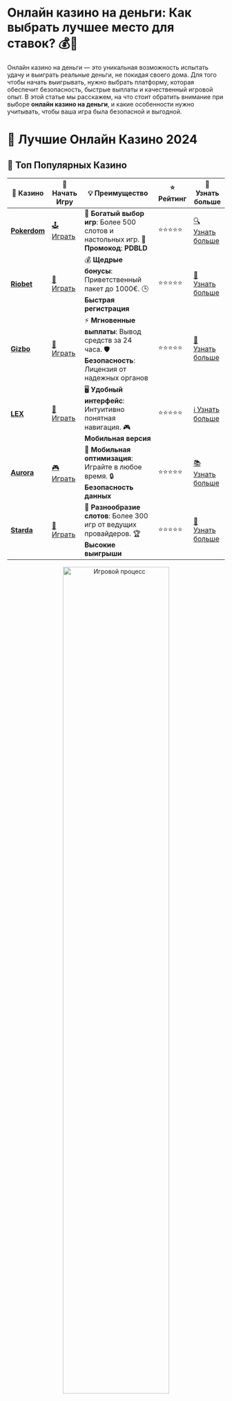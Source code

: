 # **Онлайн казино на деньги: Как выбрать лучшее место для ставок? 💰🎰**

Онлайн казино на деньги — это уникальная возможность испытать удачу и выиграть реальные деньги, не покидая своего дома. Для того чтобы начать выигрывать, нужно выбрать платформу, которая обеспечит безопасность, быстрые выплаты и качественный игровой опыт. В этой статье мы расскажем, на что стоит обратить внимание при выборе **онлайн казино на деньги**, и какие особенности нужно учитывать, чтобы ваша игра была безопасной и выгодной.

# 🎰 Лучшие Онлайн Казино 2024

## 🌟 Топ Популярных Казино

| 🎲 **Казино** | 🔗 **Начать Игру** | 💡 **Преимущество** | ⭐ **Рейтинг** | 🔗 **Узнать больше** |
|--------------|---------------------|---------------------|----------------|----------------------|
| [**Pokerdom**](https://brandplay.link/4k77v2yx) | [🕹️ Играть](https://brandplay.link/4k77v2yx) | 🎉 **Богатый выбор игр**: Более 500 слотов и настольных игр. 🎁 **Промокод**: **PDBLD** | ⭐⭐⭐⭐⭐ | [🔍 Узнать больше](https://brandplay.link/4k77v2yx) |
| [**Riobet**](https://brandplay.link/7xBLTPyj) | [🎰 Играть](https://brandplay.link/7xBLTPyj) | 💰 **Щедрые бонусы**: Приветственный пакет до 1000€. 🕒 **Быстрая регистрация** | ⭐⭐⭐⭐⭐ | [📖 Узнать больше](https://brandplay.link/7xBLTPyj) |
| [**Gizbo**](https://brandplay.link/bprXw4YV) | [🎲 Играть](https://brandplay.link/bprXw4YV) | ⚡ **Мгновенные выплаты**: Вывод средств за 24 часа. 🛡️ **Безопасность**: Лицензия от надежных органов | ⭐⭐⭐⭐⭐ | [📝 Узнать больше](https://brandplay.link/bprXw4YV) |
| [**LEX**](https://brandplay.link/zW4hdDFV) | [🤑 Играть](https://brandplay.link/zW4hdDFV) | 🖥️ **Удобный интерфейс**: Интуитивно понятная навигация. 🎮 **Мобильная версия** | ⭐⭐⭐⭐⭐ | [ℹ️ Узнать больше](https://brandplay.link/zW4hdDFV) |
| [**Aurora**](https://10trafic-stat2.com/click/668546556bcc6313411604bd/6766/13032/subaccount) | [🎮 Играть](https://10trafic-stat2.com/click/668546556bcc6313411604bd/6766/13032/subaccount) | 📱 **Мобильная оптимизация**: Играйте в любое время. 🔒 **Безопасность данных** | ⭐⭐⭐⭐⭐ | [📚 Узнать больше](https://10trafic-stat2.com/click/668546556bcc6313411604bd/6766/13032/subaccount) |
| [**Starda**](https://brandplay.link/fB7xwRFL) | [🎯 Играть](https://brandplay.link/fB7xwRFL) | 🎰 **Разнообразие слотов**: Более 300 игр от ведущих провайдеров. 🏆 **Высокие выигрыши** | ⭐⭐⭐⭐⭐ | [🔎 Узнать больше](https://brandplay.link/fB7xwRFL) |

<div align="center">
    <img src="https://i.pinimg.com/originals/87/9e/b9/879eb9354dd0699582408b68f2e253b2.gif" alt="Игровой процесс" width="70%">
</div>

## 💎 Лучшие Бонусы и Акции

| 🎲 **Казино** | 🔗 **Начать Игру** | 💡 **Преимущество** | ⭐ **Рейтинг** | 🔗 **Узнать больше** |
|--------------|---------------------|---------------------|----------------|----------------------|
| [**Kometa**](https://brandplay.link/8ZymQJV8) | [🎰 Играть](https://brandplay.link/8ZymQJV8) | 🎁 **Эксклюзивные бонусы**: Регулярные акции и промо. 🔄 **Программы лояльности** | ⭐⭐⭐⭐☆ | [🔍 Узнать больше](https://brandplay.link/8ZymQJV8) |
| [**R7**](https://brandplay.link/bMd3Yjsw) | [🕹️ Играть](https://brandplay.link/bMd3Yjsw) | 🕒 **Круглосуточная поддержка**: Всегда на связи. 💸 **Высокие лимиты** | ⭐⭐⭐⭐☆ | [📖 Узнать больше](https://brandplay.link/bMd3Yjsw) |
| [**7K**](https://brandplay.link/BvQyFShp) | [🎲 Играть](https://brandplay.link/BvQyFShp) | 🌟 **Эксклюзивные бонусы**: Только для VIP игроков. 🎉 **Сезонные акции** | ⭐⭐⭐⭐☆ | [📝 Узнать больше](https://brandplay.link/BvQyFShp) |
| [**Kent**](https://brandplay.link/Fv2WP3js) | [🤑 Играть](https://brandplay.link/Fv2WP3js) | 📈 **Высокий RTP**: Более 98%. 💼 **Профессиональная поддержка** | ⭐⭐⭐⭐☆ | [ℹ️ Узнать больше](https://brandplay.link/Fv2WP3js) |
| [**1Xslots**](https://brandplay.link/hSB1khtr) | [🎮 Играть](https://brandplay.link/hSB1khtr) | 🎉 **Множество акций**: Еженедельные бонусы и турниры. 🛡️ **Безопасность** | ⭐⭐⭐⭐☆ | [📚 Узнать больше](https://brandplay.link/hSB1khtr) |
| [**Gama**](https://brandplay.link/j6NMKsDz) | [🎯 Играть](https://brandplay.link/j6NMKsDz) | 🔍 **Интуитивный интерфейс**: Легкость использования. 🏅 **Престижные турниры** | ⭐⭐⭐⭐☆ | [🔎 Узнать больше](https://brandplay.link/j6NMKsDz) |

<div align="center">
    <img src="https://i.pinimg.com/originals/87/9e/b9/879eb9354dd0699582408b68f2e253b2.gif" alt="Игровой процесс" width="70%">
</div>

## 🚀 Быстрые Выигрыши и Поддержка

| 🎲 **Казино** | 🔗 **Начать Игру** | 💡 **Преимущество** | ⭐ **Рейтинг** | 🔗 **Узнать больше** |
|--------------|---------------------|---------------------|----------------|----------------------|
| [**Onion**](https://brandplay.link/zBGRVpQ9) | [🎰 Играть](https://brandplay.link/zBGRVpQ9) | 🤑 **Низкие ставки**: Идеально для начинающих. 🔄 **Быстрые выводы** | ⭐⭐⭐⭐☆ | [🔍 Узнать больше](https://brandplay.link/zBGRVpQ9) |
| [**Чемпион**](https://temon-gter.cfd/go/lRq?p80412p304504pcc44t17455) | [🕹️ Играть](https://temon-gter.cfd/go/lRq?p80412p304504pcc44t17455) | 🏅 **Лояльная программа**: Награды за активность. 🎁 **Ежемесячные бонусы** | ⭐⭐⭐⭐☆ | [📖 Узнать больше](https://temon-gter.cfd/go/lRq?p80412p304504pcc44t17455) |
| [**Vavada**](https://vavadapartner.pro/?promo=ea5c9275-6854-4505-94fc-95ab18221945-linkb2) | [🎲 Играть](https://vavadapartner.pro/?promo=ea5c9275-6854-4505-94fc-95ab18221945-linkb2) | 🚀 **Быстрая регистрация**: Начните играть мгновенно. 🔐 **Безопасные транзакции** | ⭐⭐⭐⭐☆ | [📝 Узнать больше](https://vavadapartner.pro/?promo=ea5c9275-6854-4505-94fc-95ab18221945-linkb2) |
| [**Friends**](https://gofriends.kim/linkb2) | [🤑 Играть](https://gofriends.kim/linkb2) | 🤝 **Социальные игры**: Играйте с друзьями. 🌐 **Мультиплатформенность** | ⭐⭐⭐⭐☆ | [ℹ️ Узнать больше](https://gofriends.kim/linkb2) |
| [**1WIN**](https://brandplay.link/smXVpBbG) | [🎮 Играть](https://brandplay.link/smXVpBbG) | 🏆 **Спортивные ставки**: Широкий выбор видов спорта. 💵 **Высокие коэффициенты** | ⭐⭐⭐⭐☆ | [📚 Узнать больше](https://brandplay.link/smXVpBbG) |
| [**Drip**](https://drp-ircp01.com/c07e6a3db) | [🎯 Играть](https://drp-ircp01.com/c07e6a3db) | 🌐 **Инновационные игры**: Новейшие игровые технологии. 🛡️ **Высокая безопасность** | ⭐⭐⭐⭐☆ | [🔎 Узнать больше](https://drp-ircp01.com/c07e6a3db) |
| [**JoyCasino**](https://rpc30.call2me.pro/?/ru/registration?apkpop=0&partner=p24970p3291217pc98f) | [🎰 Играть](https://rpc30.call2me.pro/?/ru/registration?apkpop=0&partner=p24970p3291217pc98f) | 🎁 **Приятные бонусы**: Ежедневные акции и подарки. 🕹️ **Разнообразие игр** | ⭐⭐⭐⭐☆ | [🔍 Узнать больше](https://rpc30.call2me.pro/?/ru/registration?apkpop=0&partner=p24970p3291217pc98f) |

<div align="center">
    <img src="https://i.pinimg.com/originals/87/9e/b9/879eb9354dd0699582408b68f2e253b2.gif" alt="Игровой процесс" width="70%">
</div>
---

✨ **Выбирайте лучшее казино для себя и наслаждайтесь игрой! Удачи!** ✨
![Онлайн казино на деньги](https://i.pinimg.com/originals/a9/29/6e/a9296ea1cf6a7c20a985e593451f0323.png)

## Почему стоит играть в **онлайн казино на деньги**? 🎯

Игра в **онлайн казино на деньги** — это не просто развлечение, но и шанс выиграть реальные деньги. Выбирая подходящее казино, вы можете наслаждаться любимыми играми, получая фриспины, бонусы и участвуя в акциях. Тем не менее, важно помнить, что азартные игры должны оставаться в первую очередь развлечением. Важно играть ответственно, выбирая надежные и лицензированные платформы.

### 1. **Безопасность и лицензия** 🔒

Перед тем как начать играть в **онлайн казино на деньги**, обязательно убедитесь, что выбранная платформа имеет действующую лицензию. Лицензированные казино регулируются специальными органами и обеспечивают честность игры. Это гарантирует, что результаты игр — случайные, а ваш личный и финансовый данные будут защищены.

### 2. **Широкий выбор игр** 🎰

Лучшие **онлайн казино на деньги** предлагают разнообразие игр, включая слоты, настольные игры, покер, рулетку и даже игры с живыми дилерами. Прежде чем выбрать казино, убедитесь, что оно предлагает те игры, которые вас интересуют. Провайдеры, такие как NetEnt, Microgaming и Playtech, предлагают качественные и разнообразные игры, которые предоставляют игрокам уникальные возможности для выигрыша.

### 3. **Доступные методы пополнения и вывода средств** 💳

Для того чтобы играть в **онлайн казино на деньги**, важно выбрать платформу с удобными и безопасными способами пополнения и вывода средств. Многие казино предлагают различные методы, включая банковские карты, электронные кошельки (Skrill, Neteller), криптовалюты и даже мобильные платежи. Чем больше вариантов, тем удобнее будет вам пополнять счет и выводить свои выигрыши.

### 4. **Бонусы и акции** 🎁

Большинство **онлайн казино на деньги** предлагают бонусы и акции, чтобы привлечь новых игроков и удержать старых. Это могут быть бонусы на первый депозит, фриспины, бездепозитные бонусы и многое другое. Однако важно помнить, что все бонусы имеют условия отыгрыша, которые нужно внимательно изучить перед тем, как принять бонус.

## Как выбрать лучшее **онлайн казино на деньги**? 🏆

Для того чтобы выбрать лучшую платформу для игры на деньги, нужно учесть несколько факторов, которые помогут вам сделать правильный выбор.

### 1. **Лицензия и безопасность** 🔏

Выбирайте только те **онлайн казино на деньги**, которые имеют лицензию от известного регулятора. Лицензия подтверждает, что казино работает в соответствии с законами и гарантирует честность игр и безопасность данных.

### 2. **Методы пополнения и вывода** 💸

Для комфортной игры убедитесь, что выбранное казино поддерживает удобные методы для пополнения счета и вывода выигрышей. Лучше всего выбирать платформы с быстрыми транзакциями и минимальными комиссиями.

### 3. **Рейтинг и отзывы игроков** 🌟

Обязательно ознакомьтесь с отзывами других игроков о казино. Высокие оценки и положительные отзывы — это хороший признак того, что казино предоставляет качественные услуги и эффективно решает любые проблемы.

### 4. **Качество поддержки** 🆘

Лучшее **онлайн казино на деньги** должно иметь качественную службу поддержки. Служба поддержки должна работать круглосуточно и оперативно решать любые вопросы. Выбирайте казино с несколькими способами связи, такими как чат, электронная почта и телефон.

### 5. **Бонусы и акции** 🎉

Изучите бонусные предложения казино. Бонусы могут значительно повысить ваши шансы на выигрыш. Однако внимательно читайте условия отыгрыша, чтобы не столкнуться с неприятными сюрпризами.

## Популярные игры для игры на деньги в **онлайн казино** 🎲

В **онлайн казино на деньги** вас ждут самые разные игры, каждая из которых имеет свои особенности и возможности для выигрыша.

### 1. **Слоты** 🎰

Самыми популярными играми в **онлайн казино на деньги** являются слоты. Здесь вы найдете как классические трехбарабанные автоматы, так и современные видеослоты с бонусными раундами, фриспинами и прогрессивными джекпотами.

### 2. **Рулетка** 🎡

Рулетка — одна из самых популярных настольных игр в **онлайн казино на деньги**. Это игра, в которой важен не только удача, но и стратегия. Существует множество вариантов рулетки, включая европейскую, американскую и французскую.

### 3. **Покер** 🃏

Если вы любите стратегии и хотите испытать свои навыки, покер — это отличная игра для вас. В онлайн-казино часто проходят турниры, где вы можете выиграть значительные деньги, используя свою тактику и стратегию.

### 4. **Блэкджек** 🃏

Еще одна популярная настольная игра — блэкджек. Игра с простой, но увлекательной механикой. Блэкджек часто встречается в разделах с живыми дилерами, что позволяет играть с реальными крупье в режиме реального времени.

## Преимущества **онлайн казино на деньги** ✨

- **Честность игр**: Все игровые автоматы используют генераторы случайных чисел (RNG), что обеспечивает справедливость и случайность результатов.
- **Разнообразие игр**: Онлайн-казино на деньги предлагают широкий выбор игр на любой вкус: от слотов до настольных игр.
- **Безопасность и защита данных**: Лицензированные платформы гарантируют защиту ваших данных и финансов.
- **Бонусы и акции**: В большинстве казино предлагаются привлекательные бонусы, которые могут значительно улучшить ваши шансы на выигрыш.
- **Комфорт и удобство**: Играть можно прямо с дома или с мобильного устройства, не выходя из дома.

## Заключение: Как начать играть в **онлайн казино на деньги**? 🎉

Теперь, когда вы знаете, как выбрать **онлайн казино на деньги**, вам остается только выбрать подходящую платформу и начать играть! Помните, что важно играть ответственно и следить за тем, чтобы азарт не превращался в зависимость. Выбирайте казино с хорошей репутацией, проверяйте лицензии и всегда будьте внимательны при принятии бонусов и акций.

Наслаждайтесь игрой и удачи вам на пути к большим выигрышам! 🍀💸🎰
